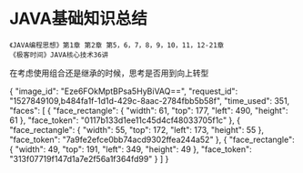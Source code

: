 #  JAVA基础知识总结

```
《JAVA编程思想》第1章 第2章 第5，6，7，8，9，10，11，12-21章
《极客时间》JAVA核心技术36讲
```

在考虑使用组合还是继承的时候，思考是否用到向上转型

{
    "image_id": "Eze6FOkMptBPsa5HyBiVAQ==",
    "request_id": "1527849109,b484fa1f-1d1d-429c-8aac-2784fbb5b58f",
    "time_used": 351,
    "faces": [
        {
            "face_rectangle": {
                "width": 61,
                "top": 177,
                "left": 490,
                "height": 61
            },
            "face_token": "0117b133d1ee11c45d4cf48033705f1c"
        },
        {
            "face_rectangle": {
                "width": 55,
                "top": 172,
                "left": 173,
                "height": 55
            },
            "face_token": "7a9fe2efce0bb74acd9302ffea244a52"
        },
        {
            "face_rectangle": {
                "width": 49,
                "top": 191,
                "left": 349,
                "height": 49
            },
            "face_token": "313f07719f147d1a7e2f56a1f364fd99"
        }
    ]
}